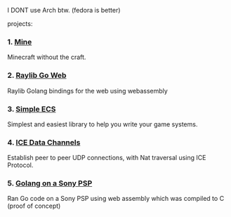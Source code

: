 
I DONT use Arch btw. (fedora is better)

projects: 


### 1. [Mine](https://github.com/BrownNPC/Mine)
Minecraft without the craft.


### 2. [Raylib Go Web](https://github.com/BrownNPC/Raylib-Go-Wasm)
Raylib Golang bindings for the web using webassembly

### 3. [Simple ECS](https://github.com/BrownNPC/simple-ecs)
Simplest and easiest library to help you write your game systems.

### 4. [ICE Data Channels](https://github.com/BrownNPC/Ice-Data-Channel)
Establish peer to peer UDP connections, with Nat traversal using ICE Protocol.

### 5. [Golang on a Sony PSP](https://github.com/BrownNPC/Wasm-on-PSP-Demo)
Ran Go code on a Sony PSP using web assembly which was compiled to C (proof of concept)



